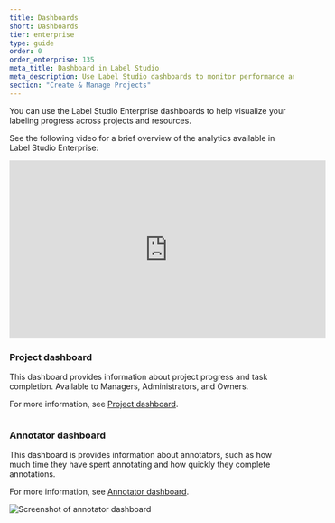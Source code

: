 ```yaml
---
title: Dashboards
short: Dashboards
tier: enterprise
type: guide
order: 0
order_enterprise: 135
meta_title: Dashboard in Label Studio
meta_description: Use Label Studio dashboards to monitor performance and progress.
section: "Create & Manage Projects"
---
```


You can use the Label Studio Enterprise dashboards to help visualize your labeling progress across projects and resources. 

See the following video for a brief overview of the analytics available in Label Studio Enterprise:

<iframe width="560" height="315" src="https://www.youtube.com/embed/mkaLdrF1Pn8?si=jAqTUOyNu0lkw3E-" title="YouTube video player" frameborder="0" allow="accelerometer; autoplay; clipboard-write; encrypted-media; gyroscope; picture-in-picture; web-share" referrerpolicy="strict-origin-when-cross-origin" allowfullscreen></iframe>

### Project dashboard

This dashboard provides information about project progress and task completion. Available to Managers, Administrators, and Owners.  

For more information, see [Project dashboard](dashboard_project). 

<img src="/images/FullDashboardPage.png" alt="" class="gif-border" />

### Annotator dashboard

This dashboard is provides information about annotators, such as how much time they have spent annotating and how quickly they complete annotations. 

For more information, see [Annotator dashboard](dashboard_annotator). 

![Screenshot of annotator dashboard](/images/project/annotator_dashboard.png)